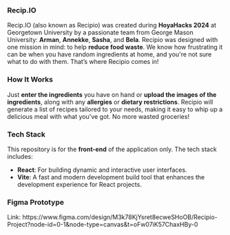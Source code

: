 <h3>Recip.IO</h3>

Recip.IO (also known as Recipio) was created during **HoyaHacks 2024** at Georgetown University by a passionate team from George Mason University: **Arman**, **Annekke**, **Sasha**, and **Bela**.
Recipio was designed with one mission in mind: to help **reduce food waste**. We know how frustrating it can be when you have random ingredients at home, and you're not sure what to do with them. That’s where Recipio comes in!

<h3>How It Works</h3>

Just **enter the ingredients** you have on hand or **upload the images of the ingredients**, along with any **allergies** or **dietary restrictions**. Recipio will generate a list of recipes tailored to your needs, making it easy to whip up a delicious meal with what you've got. No more wasted groceries!

<h3>Tech Stack</h3>

This repository is for the **front-end** of the application only. The tech stack includes:

- **React**: For building dynamic and interactive user interfaces.
- **Vite**: A fast and modern development build tool that enhances the development experience for React projects.

<h3>Figma Prototype</h3>
Link: https://www.figma.com/design/M3k78KjYsret8ecweSHoOB/Recipio-Project?node-id=0-1&node-type=canvas&t=oFw07iK57ChaxHBy-0
